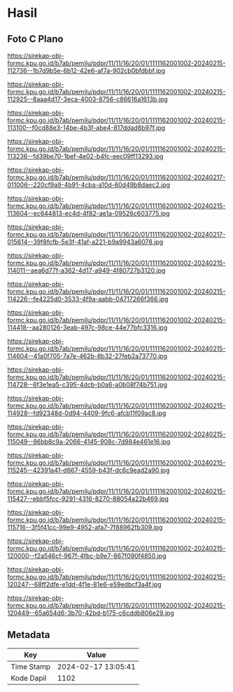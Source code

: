 # Hasil

## Foto C Plano

https://sirekap-obj-formc.kpu.go.id/b7ab/pemilu/pdpr/11/11/16/20/01/1111162001002-20240215-112736--1b7d9b5e-6b12-42e6-af7a-902cb0bfdbbf.jpg

https://sirekap-obj-formc.kpu.go.id/b7ab/pemilu/pdpr/11/11/16/20/01/1111162001002-20240215-112925--8aaa4d17-3eca-4003-8756-c86616a1613b.jpg

https://sirekap-obj-formc.kpu.go.id/b7ab/pemilu/pdpr/11/11/16/20/01/1111162001002-20240215-113100--f0cd88e3-14be-4b3f-abe4-817ddad8b97f.jpg

https://sirekap-obj-formc.kpu.go.id/b7ab/pemilu/pdpr/11/11/16/20/01/1111162001002-20240215-113236--fd39be70-1bef-4e02-b4fc-eec09ff13293.jpg

https://sirekap-obj-formc.kpu.go.id/b7ab/pemilu/pdpr/11/11/16/20/01/1111162001002-20240217-011006--220cf9a9-4b91-4cba-a10d-60d49b8daec2.jpg

https://sirekap-obj-formc.kpu.go.id/b7ab/pemilu/pdpr/11/11/16/20/01/1111162001002-20240215-113604--ec644813-ec4d-4f82-ae1a-09526c603775.jpg

https://sirekap-obj-formc.kpu.go.id/b7ab/pemilu/pdpr/11/11/16/20/01/1111162001002-20240217-015614--39f8fcfb-5e3f-41af-a221-b9a9943a6078.jpg

https://sirekap-obj-formc.kpu.go.id/b7ab/pemilu/pdpr/11/11/16/20/01/1111162001002-20240215-114011--aea6d77f-a362-4d17-a949-4f80727b3120.jpg

https://sirekap-obj-formc.kpu.go.id/b7ab/pemilu/pdpr/11/11/16/20/01/1111162001002-20240215-114226--fe4225d0-3533-4f9a-aabb-04717266f366.jpg

https://sirekap-obj-formc.kpu.go.id/b7ab/pemilu/pdpr/11/11/16/20/01/1111162001002-20240215-114418--aa280126-3eab-497c-98ce-44e77bfc3316.jpg

https://sirekap-obj-formc.kpu.go.id/b7ab/pemilu/pdpr/11/11/16/20/01/1111162001002-20240215-114604--41a0f705-7a7e-462b-8b32-27feb2a73770.jpg

https://sirekap-obj-formc.kpu.go.id/b7ab/pemilu/pdpr/11/11/16/20/01/1111162001002-20240215-114728--6f3e1ea5-c395-4dcb-b0a6-a0b08f74b751.jpg

https://sirekap-obj-formc.kpu.go.id/b7ab/pemilu/pdpr/11/11/16/20/01/1111162001002-20240215-114928--fd92348d-0d94-4409-9fc6-afcb11f09ac8.jpg

https://sirekap-obj-formc.kpu.go.id/b7ab/pemilu/pdpr/11/11/16/20/01/1111162001002-20240215-115049--86bb8c9a-2066-4145-908c-7d984e461e16.jpg

https://sirekap-obj-formc.kpu.go.id/b7ab/pemilu/pdpr/11/11/16/20/01/1111162001002-20240215-115245--42391a41-d667-4559-b43f-dc6c9ead2a90.jpg

https://sirekap-obj-formc.kpu.go.id/b7ab/pemilu/pdpr/11/11/16/20/01/1111162001002-20240215-115427--ebbf5fcc-9291-4316-8270-88054a22b469.jpg

https://sirekap-obj-formc.kpu.go.id/b7ab/pemilu/pdpr/11/11/16/20/01/1111162001002-20240215-115716--3f5f41cc-99e9-4952-afa7-7f88962fb309.jpg

https://sirekap-obj-formc.kpu.go.id/b7ab/pemilu/pdpr/11/11/16/20/01/1111162001002-20240215-120000--f2a546cf-967f-4fbc-b9e7-867f090f4850.jpg

https://sirekap-obj-formc.kpu.go.id/b7ab/pemilu/pdpr/11/11/16/20/01/1111162001002-20240215-120247--68ff2dfe-e1dd-4f1e-81e6-e59edbcf3a4f.jpg

https://sirekap-obj-formc.kpu.go.id/b7ab/pemilu/pdpr/11/11/16/20/01/1111162001002-20240215-120449--65a654d6-3b70-42bd-b175-c6cddb806e29.jpg


## Metadata

| Key        | Value               |
| ---------- | ------------------- |
| Time Stamp | 2024-02-17 13:05:41 |
| Kode Dapil | 1102                |



